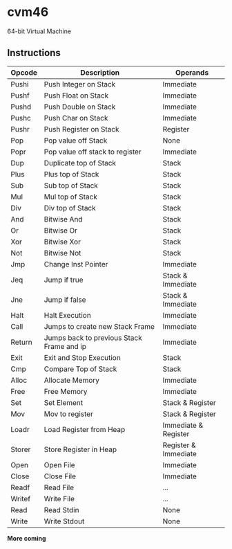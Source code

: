 # cvm46

64-bit Virtual Machine

## Instructions

| Opcode | Description             | Operands       |
|--------|-------------------------|----------------|
| Pushi  | Push Integer on Stack   | Immediate      |
| Pushf  | Push Float on Stack     | Immediate      |
| Pushd  | Push Double on Stack    | Immediate      |
| Pushc  | Push Char on Stack      | Immediate      |
| Pushr  | Push Register on Stack  | Register       |
| Pop    | Pop value off Stack     | None           |
| Popr   | Pop value off stack to register | Immediate |
| Dup    | Duplicate top of Stack  | Stack |
| Plus   | Plus top of Stack       | Stack |
| Sub    | Sub top of Stack        | Stack |
| Mul    | Mul top of Stack        | Stack |
| Div    | Div top of Stack        | Stack |
| And    | Bitwise And             | Stack |
| Or     | Bitwise Or              | Stack |
| Xor    | Bitwise Xor             | Stack |
| Not    | Bitwise Not             | Stack |
| Jmp    | Change Inst Pointer     | Immediate |
| Jeq    | Jump if true            | Stack & Immediate |
| Jne    | Jump if false           | Stack & Immediate |
| Halt   | Halt Execution          | Immediate |
| Call   | Jumps to create new Stack Frame | Immediate |
| Return | Jumps back to previous Stack Frame and ip | Immediate |
| Exit   | Exit and Stop Execution | Stack |
| Cmp    | Compare Top of Stack    | Stack |
| Alloc  | Allocate Memory         | Immediate |
| Free   | Free Memory             | Immediate |
| Set    | Set Element             | Stack & Register |
| Mov    | Mov to register         | Stack & Register  |
| Loadr  | Load Register from Heap | Immediate & Register |
| Storer | Store Register in Heap  | Register & Immediate |
| Open   | Open File               | Immediate |
| Close  | Close File              | Immediate |
| Readf  | Read File               | ... |
| Writef | Write File              | ... |
| Read   | Read Stdin              | None |
| Write  | Write Stdout            | None |

**More coming**
